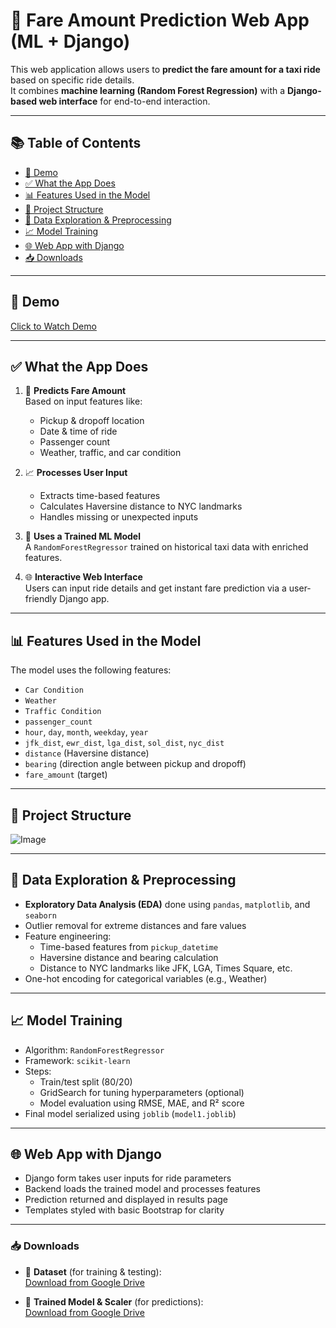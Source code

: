 
# 🚖 Fare Amount Prediction Web App (ML + Django)

This web application allows users to **predict the fare amount for a taxi ride** based on specific ride details.  
It combines **machine learning (Random Forest Regression)** with a **Django-based web interface** for end-to-end interaction.

---

## 📚 Table of Contents

- [🎥 Demo](#-demo)
- [✅ What the App Does](#-what-the-app-does)
- [📊 Features Used in the Model](#-features-used-in-the-model)
- [📁 Project Structure](#-project-structure)
- [🧼 Data Exploration & Preprocessing](#-data-exploration--preprocessing)
- [📈 Model Training](#-model-training)
- [🌐 Web App with Django](#-web-app-with-django)
- [📥 Downloads](#-downloads)

---

## 🎥 Demo

[Click to Watch Demo](https://github.com/user-attachments/assets/6d31ef38-a829-411c-add6-8426dd3e8512)

---

## ✅ What the App Does

1. 🎯 **Predicts Fare Amount**  
   Based on input features like:
   - Pickup & dropoff location
   - Date & time of ride
   - Passenger count
   - Weather, traffic, and car condition

2. 📈 **Processes User Input**  
   - Extracts time-based features
   - Calculates Haversine distance to NYC landmarks
   - Handles missing or unexpected inputs

3. 🧠 **Uses a Trained ML Model**  
   A `RandomForestRegressor` trained on historical taxi data with enriched features.

4. 🌐 **Interactive Web Interface**  
   Users can input ride details and get instant fare prediction via a user-friendly Django app.

---

## 📊 Features Used in the Model

The model uses the following features:

- `Car Condition`
- `Weather`
- `Traffic Condition`
- `passenger_count`
- `hour`, `day`, `month`, `weekday`, `year`
- `jfk_dist`, `ewr_dist`, `lga_dist`, `sol_dist`, `nyc_dist`
- `distance` (Haversine distance)
- `bearing` (direction angle between pickup and dropoff)
- `fare_amount` (target)

---

## 📁 Project Structure

![Image](https://github.com/user-attachments/assets/e79889dc-7345-4ef8-8b54-92028a7eeee3)

---

## 🧼 Data Exploration & Preprocessing

- **Exploratory Data Analysis (EDA)** done using `pandas`, `matplotlib`, and `seaborn`
- Outlier removal for extreme distances and fare values
- Feature engineering:
  - Time-based features from `pickup_datetime`
  - Haversine distance and bearing calculation
  - Distance to NYC landmarks like JFK, LGA, Times Square, etc.
- One-hot encoding for categorical variables (e.g., Weather)

---

## 📈 Model Training

- Algorithm: `RandomForestRegressor`
- Framework: `scikit-learn`
- Steps:
  - Train/test split (80/20)
  - GridSearch for tuning hyperparameters (optional)
  - Model evaluation using RMSE, MAE, and R² score
- Final model serialized using `joblib` (`model1.joblib`)

---

## 🌐 Web App with Django

- Django form takes user inputs for ride parameters
- Backend loads the trained model and processes features
- Prediction returned and displayed in results page
- Templates styled with basic Bootstrap for clarity

---
### 📥 Downloads

- 📁 **Dataset** (for training & testing):  
  [Download from Google Drive](https://drive.google.com/drive/folders/1dAYekToXZ28mrvj9GaKLH3Bx-ExDEMfp?usp=drive_link)

- 🎯 **Trained Model & Scaler** (for predictions):  
  [Download from Google Drive](https://drive.google.com/drive/folders/1AnfA6LM4SolZ8pFkcnDmypWc_RS6dVJ9?usp=drive_link)










